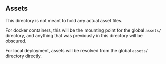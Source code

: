 ## Assets

This directory is not meant to hold any actual asset files.

For docker containers, this will be the mounting point for the global `assets/` directory, and anything that was previously in this directory will be obscured.

For local deployment, assets will be resolved from the global `assets/` directory directly.
